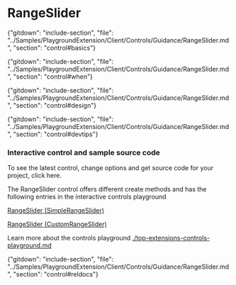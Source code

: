 ﻿# RangeSlider

{"gitdown": "include-section", "file": "../Samples/PlaygroundExtension/Client/Controls/Guidance/RangeSlider.md", "section": "control#basics"}

<!-- TODO get an IMAGE to embed here -->

<!-- TODO get an SAMPLE CODE to embed here -->

{"gitdown": "include-section", "file": "../Samples/PlaygroundExtension/Client/Controls/Guidance/RangeSlider.md", "section": "control#when"}

{"gitdown": "include-section", "file": "../Samples/PlaygroundExtension/Client/Controls/Guidance/RangeSlider.md", "section": "control#design"}

{"gitdown": "include-section", "file": "../Samples/PlaygroundExtension/Client/Controls/Guidance/RangeSlider.md", "section": "control#devtips"}

### Interactive control and sample source code
To see the latest control, change options and get source code for your project, click here.

The RangeSlider control offers different create methods and has the following entries in the interactive controls playground

<a href="https://ms.portal.azure.com/?Microsoft_Azure_Playground=true#blade/Microsoft_Azure_Playground/ControlsIndexBlade/RangeSlider_createSimpleRangeSlider_Playground" target="_blank">RangeSlider (SimpleRangeSlider)</a>

<a href="https://ms.portal.azure.com/?Microsoft_Azure_Playground=true#blade/Microsoft_Azure_Playground/ControlsIndexBlade/RangeSlider_createCustomRangeSlider_Playground" target="_blank">RangeSlider (CustomRangeSlider)</a>

Learn more about the controls playground [./top-extensions-controls-playground.md](./top-extensions-controls-playground.md)


{"gitdown": "include-section", "file": "../Samples/PlaygroundExtension/Client/Controls/Guidance/RangeSlider.md", "section": "control#reldocs"}
